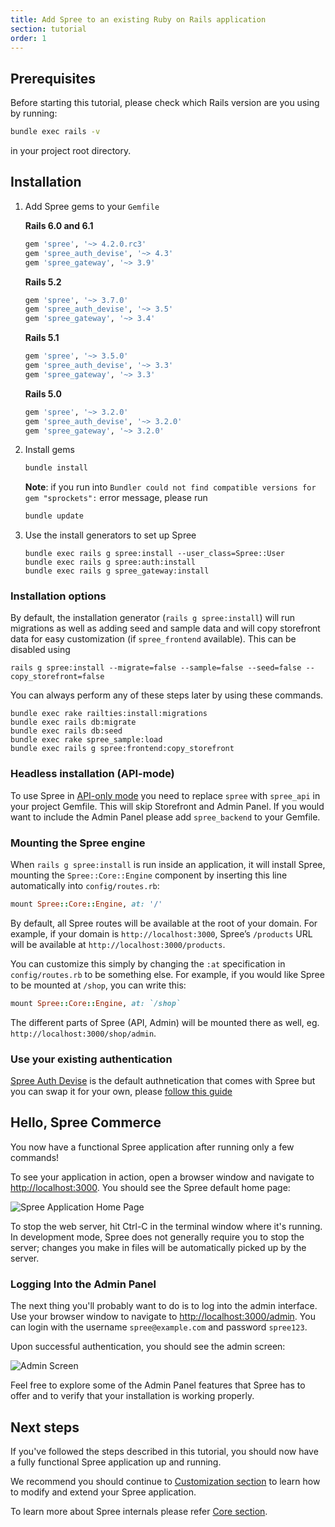 ```yaml
---
title: Add Spree to an existing Ruby on Rails application
section: tutorial
order: 1
---
```


## Prerequisites

Before starting this tutorial, please check which Rails version are you using by running:

```bash
bundle exec rails -v
```

in your project root directory.

## Installation

1. Add Spree gems to your `Gemfile`

    **Rails 6.0 and 6.1**

    ```ruby
    gem 'spree', '~> 4.2.0.rc3'
    gem 'spree_auth_devise', '~> 4.3'
    gem 'spree_gateway', '~> 3.9'
    ```

    **Rails 5.2**

    ```ruby
    gem 'spree', '~> 3.7.0'
    gem 'spree_auth_devise', '~> 3.5'
    gem 'spree_gateway', '~> 3.4'
    ```

    **Rails 5.1**

    ```ruby
    gem 'spree', '~> 3.5.0'
    gem 'spree_auth_devise', '~> 3.3'
    gem 'spree_gateway', '~> 3.3'
    ```

    **Rails 5.0**

    ```ruby
    gem 'spree', '~> 3.2.0'
    gem 'spree_auth_devise', '~> 3.2.0'
    gem 'spree_gateway', '~> 3.2.0'
    ```

2. Install gems

    ```bash
    bundle install
    ```

    **Note**: if you run into `Bundler could not find compatible versions for gem "sprockets":` error message, please run

    ```bash
    bundle update
    ```

3. Use the install generators to set up Spree

    ```shell
    bundle exec rails g spree:install --user_class=Spree::User
    bundle exec rails g spree:auth:install
    bundle exec rails g spree_gateway:install
    ```

### Installation options

By default, the installation generator (`rails g spree:install`) will run
migrations as well as adding seed and sample data and will copy storefront data
for easy customization (if `spree_frontend` available). This can be disabled using

```shell
rails g spree:install --migrate=false --sample=false --seed=false --copy_storefront=false
```

You can always perform any of these steps later by using these commands.

```shell
bundle exec rake railties:install:migrations
bundle exec rails db:migrate
bundle exec rails db:seed
bundle exec rake spree_sample:load
bundle exec rails g spree:frontend:copy_storefront
```

### Headless installation (API-mode)

To use Spree in [API-only mode](https://guides.spreecommerce.org/api/overview/) you need to replace `spree` with `spree_api` in your project Gemfile. This will skip Storefront and Admin Panel. If you would want to include the Admin Panel please add `spree_backend` to your Gemfile.

### Mounting the Spree engine

When `rails g spree:install` is run inside an application, it will install Spree, mounting the `Spree::Core::Engine` component by inserting this line automatically 
into `config/routes.rb`:

```ruby
mount Spree::Core::Engine, at: '/'
```

By default, all Spree routes will be available at the root of your domain. For example, if your domain is `http://localhost:3000`, Spree’s `/products` URL will be available at `http://localhost:3000/products`.

You can customize this simply by changing the `:at` specification in `config/routes.rb` to be something else. For example, if you would like Spree to be mounted at `/shop`, you can write this:

```ruby
mount Spree::Core::Engine, at: `/shop`
```

The different parts of Spree (API, Admin) will be mounted there as well, eg. `http://localhost:3000/shop/admin`.

### Use your existing authentication

[Spree Auth Devise](https://github.com/spree/spree_auth_devise) is the default authnetication that comes with Spree but you can swap it for your own, please [follow this guide](/developer/customization/authentication.html)

## Hello, Spree Commerce

You now have a functional Spree application after running only a few commands!

To see your application in action, open a browser window and navigate to [http://localhost:3000](http://localhost:3000). You should see the Spree default home page:

![Spree Application Home Page](../../../images/developer/storefront/1.png)

To stop the web server, hit Ctrl-C in the terminal window where it's running. In development mode, Spree does not generally require you to stop the server; changes you make in files will be automatically picked up by the server.

### Logging Into the Admin Panel

The next thing you'll probably want to do is to log into the admin interface.
Use your browser window to navigate to
[http://localhost:3000/admin](http://localhost:3000/admin). You can login with
the username `spree@example.com` and password `spree123`.

Upon successful authentication, you should see the admin screen:

![Admin Screen](../../../images/developer/overview.png)

Feel free to explore some of the Admin Panel features that Spree has to offer and to verify that your installation is working properly.

## Next steps

If you've followed the steps described in this tutorial, you should now have a fully functional Spree application up and running.

We recommend you should continue to [Customization section](/developer/customization/storefront.html) to learn how to modify and extend your Spree application.

To learn more about Spree internals please refer [Core section](/developer/core/orders.html).
